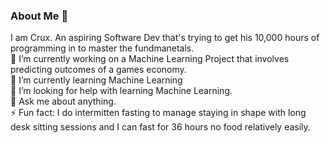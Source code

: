 ### About Me 👋 
I am Crux. An aspiring Software Dev that's trying to get his 10,000 hours of programming in to master the fundmanetals. <br>
🔭 I’m currently working on a Machine Learning Project that involves predicting outcomes of a games economy. <br>
🌱 I’m currently learning Machine Learning <br>
🤔 I’m looking for help with learning Machine Learning. <br>
💬 Ask me about anything. <br>
⚡ Fun fact: I do intermitten fasting to manage staying in shape with long desk sitting sessions and I can fast for 36 hours no food relatively easily. <br>
<!--
**MNSCrux/MNSCrux** is a ✨ _special_ ✨ repository because its `README.md` (this file) appears on your GitHub profile.

Here are some ideas to get you started:

- 🔭 I’m currently working on ...
- 🌱 I’m currently learning ...
- 👯 I’m looking to collaborate on ...
- 🤔 I’m looking for help with ...
- 💬 Ask me about ...
- 📫 How to reach me: ...
- 😄 Pronouns: ...
- ⚡ Fun fact: ...
-->
